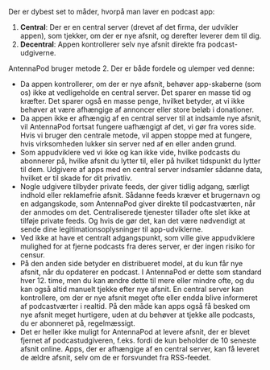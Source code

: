 Der er dybest set to måder, hvorpå man laver en podcast app:

1. **Central**: Der er en central server (drevet af det firma, der udvikler
appen), som tjekker, om der er nye afsnit, og derefter leverer dem til dig.
1. **Decentral**: Appen kontrollerer selv nye afsnit direkte fra
podcast-udgiverne.

AntennaPod bruger metode 2. Der er både fordele og ulemper ved denne:

- Da appen kontrollerer, om der er nye afsnit, behøver app-skaberne (som os)
ikke at vedligeholde en central server. Det sparer en masse tid og kræfter. Det
sparer også en masse penge, hvilket betyder, at vi ikke behøver at være
afhængige af annoncer eller store beløb i donationer.
- Da appen ikke er afhængig af en central server til at indsamle nye afsnit, vil
AntennaPod fortsat fungere uafhængigt af det, vi gør fra vores side. Hvis vi
bruger den centrale metode, vil appen stoppe med at fungere, hvis virksomheden
lukker sin server ned af en eller anden grund.
- Som appudviklere ved vi ikke og kan ikke vide, hvilke podcasts du abonnerer
på, hvilke afsnit du lytter til, eller på hvilket tidspunkt du lytter til dem.
Udgivere af apps med en central server indsamler sådanne data, hvilket er til
skade for dit privatliv.
- Nogle udgivere tilbyder private feeds, der giver tidlig adgang, særligt
indhold eller reklamefrie afsnit. Sådanne feeds kræver et brugernavn og en
adgangskode, som AntennaPod giver direkte til podcastværten, når der anmodes om
det. Centraliserede tjenester tillader ofte slet ikke at tilføje private feeds.
Og hvis de gør det, kan det være nødvendigt at sende dine
legitimationsoplysninger til app-udviklerne.
- Ved ikke at have et centralt adgangspunkt, som ville give appudviklere
mulighed for at fjerne podcasts fra deres server, er der ingen risiko for
censur.
- På den anden side betyder en distribueret model, at du kun får nye afsnit, når
du opdaterer en podcast. I AntennaPod er dette som standard hver 12. time, men
du kan ændre dette til mere eller mindre ofte, og du kan også altid manuelt
tjekke efter nye afsnit. En central server kan kontrollere, om der er nye afsnit
meget ofte eller endda blive informeret af podcastværter i realtid. På den måde
kan apps også få besked om nye afsnit meget hurtigere, uden at du behøver at
tjekke alle podcasts, du er abonneret på, regelmæssigt.
- Det er heller ikke muligt for AntennaPod at levere afsnit, der er blevet
fjernet af podcastudgiveren, f.eks. fordi de kun beholder de 10 seneste afsnit
online. Apps, der er afhængige af en central server, kan få leveret de ældre
afsnit, selv om de er forsvundet fra RSS-feedet.
